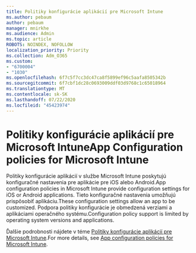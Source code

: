 ```yaml
---
title: Politiky konfigurácie aplikácií pre Microsoft Intune
ms.author: pebaum
author: pebaum
manager: mnirkhe
ms.audience: Admin
ms.topic: article
ROBOTS: NOINDEX, NOFOLLOW
localization_priority: Priority
ms.collection: Adm_O365
ms.custom:
- "6700004"
- "1030"
ms.openlocfilehash: 6f7c5f7cc3dc47ca8f5899ef96c5aafa8505342b
ms.sourcegitcommit: 6f7cbf1dc28c0693009ddf03d9768c1c65018964
ms.translationtype: MT
ms.contentlocale: sk-SK
ms.lasthandoff: 07/22/2020
ms.locfileid: "45423974"
---
```

# <a name="app-configuration-policies-for-microsoft-intune"></a><span data-ttu-id="3db21-102">Politiky konfigurácie aplikácií pre Microsoft Intune</span><span class="sxs-lookup"><span data-stu-id="3db21-102">App Configuration policies for Microsoft Intune</span></span>

<span data-ttu-id="3db21-103">Politiky konfigurácie aplikácií v službe Microsoft Intune poskytujú konfiguračné nastavenia pre aplikácie pre iOS alebo Android.</span><span class="sxs-lookup"><span data-stu-id="3db21-103">App configuration policies in Microsoft Intune provide configuration settings for iOS or Android applications.</span></span> <span data-ttu-id="3db21-104">Tieto konfiguračné nastavenia umožňujú prispôsobiť aplikáciu.</span><span class="sxs-lookup"><span data-stu-id="3db21-104">These configuration settings allow an app to be customized.</span></span> <span data-ttu-id="3db21-105">Podpora politiky konfigurácie je obmedzená verziami a aplikáciami operačného systému.</span><span class="sxs-lookup"><span data-stu-id="3db21-105">Configuration policy support is limited by operating system versions and applications.</span></span>

<span data-ttu-id="3db21-106">Ďalšie podrobnosti nájdete v téme [Politiky konfigurácie aplikácií pre Microsoft Intune](https://docs.microsoft.com/intune/app-configuration-policies-overview).</span><span class="sxs-lookup"><span data-stu-id="3db21-106">For more details, see [App configuration policies for Microsoft Intune](https://docs.microsoft.com/intune/app-configuration-policies-overview).</span></span>